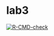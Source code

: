 # lab3 
<!-- badges: start -->
  [![R-CMD-check](https://github.com/fatemeh879/lab3/actions/workflows/R-CMD-check.yaml/badge.svg)](https://github.com/fatemeh879/lab3/actions/workflows/R-CMD-check.yaml)
  <!-- badges: end -->